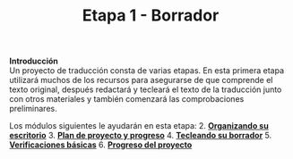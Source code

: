 ﻿---
title: Etapa 1 - Borrador
---

**Introducción**  
Un proyecto de traducción consta de varias etapas. En esta primera etapa utilizará muchos de los recursos para asegurarse de que comprende el texto original, después redactará y tecleará el texto de la traducción junto con otros materiales y también comenzará las comprobaciones preliminares.

Los módulos siguientes le ayudarán en esta etapa:
2. [**Organizando su escritorio**](2.OD.md)
3. [**Plan de proyecto y progreso**](3.PP1.md)
4. [**Tecleando su borrador**](4.KD.md)
5. [**Verificaciones básicas**](5.BC1.md)
6. [**Progreso del proyecto**](6.PP2.md)  
